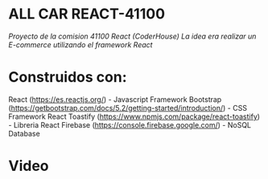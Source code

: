 # ALL CAR REACT-41100

_Proyecto de la comision 41100 React (CoderHouse)
La idea era realizar un E-commerce utilizando el framework React_

# Construidos con:

React (https://es.reactjs.org/) - Javascript Framework
Bootstrap (https://getbootstrap.com/docs/5.2/getting-started/introduction/) - CSS Framework
React Toastify (https://www.npmjs.com/package/react-toastify) - Libreria React
Firebase (https://console.firebase.google.com/) - NoSQL Database

# Video 

